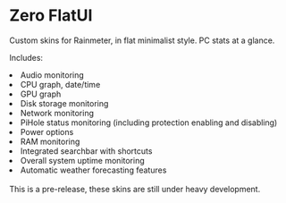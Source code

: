 # Zero FlatUI
Custom skins for Rainmeter, in flat minimalist style. 
PC stats at a glance. 

Includes:

<li>Audio monitoring</li>
<li>CPU graph, date/time</li>
<li>GPU graph</li>
<li>Disk storage monitoring</li>
<li>Network monitoring</li>
<li>PiHole status monitoring (including protection enabling and disabling)</li>
<li>Power options</li>
<li>RAM monitoring</li>
<li>Integrated searchbar with shortcuts</li>
<li>Overall system uptime monitoring</li>
<li>Automatic weather forecasting features</li>
<br />
This is a pre-release, these skins are still under heavy development.
